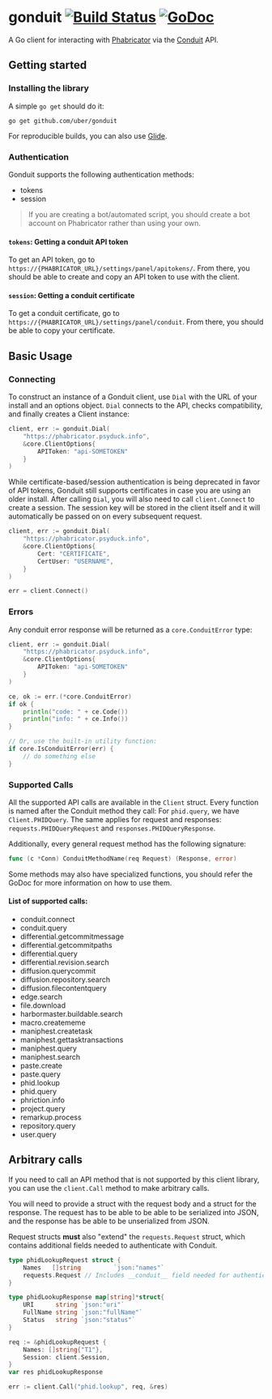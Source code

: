 # gonduit [![Build Status](https://travis-ci.com/uber/gonduit.svg?branch=master)](https://travis-ci.com/uber/gonduit) [![GoDoc](https://godoc.org/github.com/uber/gonduit?status.svg)](https://godoc.org/github.com/uber/gonduit)

A Go client for interacting with [Phabricator](http://phabricator.org) via the [Conduit](https://secure.phabricator.com/book/phabdev/article/conduit/) API.

## Getting started

### Installing the library

A simple `go get` should do it:

```
go get github.com/uber/gonduit
```

For reproducible builds, you can also use [Glide](https://glide.sh/).

### Authentication

Gonduit supports the following authentication methods:

- tokens
- session

> If you are creating a bot/automated script, you should create a bot account
> on Phabricator rather than using your own.

#### `tokens`: Getting a conduit API token

To get an API token, go to
`https://{PHABRICATOR_URL}/settings/panel/apitokens/`. From there, you should be
able to create and copy an API token to use with the client.

#### `session`: Getting a conduit certificate

To get a conduit certificate, go to
`https://{PHABRICATOR_URL}/settings/panel/conduit`. From there, you should be
able to copy your certificate.

## Basic Usage

### Connecting

To construct an instance of a Gonduit client, use `Dial` with the URL of your
install and an options object. `Dial` connects to the API, checks compatibility,
and finally creates a Client instance:

```go
client, err := gonduit.Dial(
	"https://phabricator.psyduck.info",
	&core.ClientOptions{
		APIToken: "api-SOMETOKEN"
	}
)
```

While certificate-based/session authentication is being deprecated in favor of
API tokens, Gonduit still supports certificates in case you are using an older
install. After calling `Dial`, you will also need to call `client.Connect` to
create a session. The session key will be stored in the client itself and it
will automatically be passed on on every subsequent request.

```go
client, err := gonduit.Dial(
	"https://phabricator.psyduck.info",
	&core.ClientOptions{
		Cert: "CERTIFICATE",
		CertUser: "USERNAME",
	}
)

err = client.Connect()
```

### Errors

Any conduit error response will be returned as a `core.ConduitError` type:

```go
client, err := gonduit.Dial(
	"https://phabricator.psyduck.info",
	&core.ClientOptions{
		APIToken: "api-SOMETOKEN"
	}
)

ce, ok := err.(*core.ConduitError)
if ok {
	println("code: " + ce.Code())
	println("info: " + ce.Info())
}

// Or, use the built-in utility function:
if core.IsConduitError(err) {
	// do something else
}
```

### Supported Calls

All the supported API calls are available in the `Client` struct. Every
function is named after the Conduit method they call: For `phid.query`, we have
`Client.PHIDQuery`. The same applies for request and responses:
`requests.PHIDQueryRequest` and `responses.PHIDQueryResponse`.

Additionally, every general request method has the following signature:

```go
func (c *Conn) ConduitMethodName(req Request) (Response, error)
```

Some methods may also have specialized functions, you should refer the GoDoc
for more information on how to use them.

#### List of supported calls:

- conduit.connect
- conduit.query
- differential.getcommitmessage
- differential.getcommitpaths
- differential.query
- differential.revision.search
- diffusion.querycommit
- diffusion.repository.search
- diffusion.filecontentquery
- edge.search
- file.download
- harbormaster.buildable.search
- macro.creatememe
- maniphest.createtask
- maniphest.gettasktransactions
- maniphest.query
- maniphest.search
- paste.create
- paste.query
- phid.lookup
- phid.query
- phriction.info
- project.query
- remarkup.process
- repository.query
- user.query

## Arbitrary calls

If you need to call an API method that is not supported by this client library,
you can use the `client.Call` method to make arbitrary calls.

You will need to provide a struct with the request body and a struct for the
response. The request has to be able to be able to be serialized into JSON,
and the response has be able to be unserialized from JSON.

Request structs **must** also "extend" the `requests.Request` struct, which
contains additional fields needed to authenticate with Conduit.

```go
type phidLookupRequest struct {
	Names   []string         `json:"names"`
	requests.Request // Includes __conduit__ field needed for authentication.
}

type phidLookupResponse map[string]*struct{
	URI      string `json:"uri"`
	FullName string `json:"fullName"`
	Status   string `json:"status"`
}

req := &phidLookupRequest {
	Names: []string{"T1"},
	Session: client.Session,
}
var res phidLookupResponse

err := client.Call("phid.lookup", req, &res)
```
